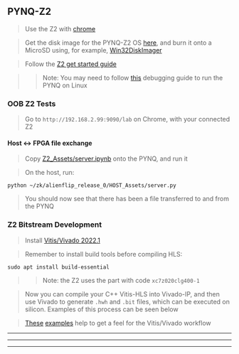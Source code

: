 
## PYNQ-Z2

> Use the Z2 with [chrome](https://www.google.com/intl/en_uk/chrome/)

> Get the disk image for the PYNQ-Z2 OS [here](http://www.pynq.io/board.html?_ga=2.95031516.1375262492.1660482686-74601426.1660347361), and burn it onto a MicroSD using, for example, [Win32DiskImager](https://wiki.ubuntu.com/Win32DiskImager)

> Follow the [Z2 get started guide](https://pynq.readthedocs.io/en/latest/getting_started/pynq_z2_setup.html)

> > Note: You may need to follow [this](https://discuss.pynq.io/t/static-ip-adress-configuration-issue/3259) debugging guide to run the PYNQ on Linux

### OOB Z2 Tests

> Go to `http://192.168.2.99:9090/lab` on Chrome, with your connected Z2

#### Host <-> FPGA file exchange

> Copy [Z2_Assets/server.ipynb](./Z2_Assets/server.ipynb) onto the PYNQ, and run it

> On the host, run:

```
python ~/zk/alienflip_release_0/HOST_Assets/server.py
```

> You should now see that there has been a file transferred to and from the PYNQ

### Z2 Bitstream Development

> Install [Vitis/Vivado 2022.1](https://www.xilinx.com/support/download.html)

> Remember to install build tools before compiling HLS:

```
sudo apt install build-essential
```

> > Note: the Z2 uses the part with code `xc7z020clg400-1`

> Now you can compile your C++ Vitis-HLS into Vivado-IP, and then use Vivado to generate `.hwh` and `.bit` files, which can be executed on silicon. Examples of this process can be seen below

> [These](https://www.youtube.com/channel/UCzBjN3CfLvZLRBoIwP5qZ_A/videos) [examples](https://pp4fpgas.readthedocs.io/en/latest/) help to get a feel for the Vitis/Vivado workflow

-----------
-----------
-----------